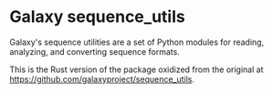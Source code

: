 Galaxy sequence_utils
=====================

Galaxy's sequence utilities are a set of Python modules for reading,
analyzing, and converting sequence formats.

This is the Rust version of the package oxidized from the original at
https://github.com/galaxyproject/sequence_utils.
